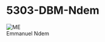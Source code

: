 # 5303-DBM-Ndem
![ME](https://user-images.githubusercontent.com/47404235/52490565-a11ca100-2b8a-11e9-80c6-1be2976dfe30.JPG)
<br/>
Emmanuel Ndem
